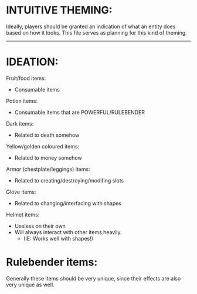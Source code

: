 

# INTUITIVE THEMING:

Ideally, players should be granted an indication of what an entity does based on how it looks.
This file serves as planning for this kind of theming.

-----

# IDEATION:


Fruit/food items: 
- Consumable items

Potion items:
- Consumable items that are POWERFUL/RULEBENDER

Dark items:
- Related to death somehow

Yellow/golden coloured items:
- Related to money somehow

Armor (chestplate/leggings) items:
- Related to creating/destroying/modifing slots

Glove items:
- Related to changing/interfacing with shapes

Helmet items:
- Useless on their own
- Will always interact with other items heavily.
    - (IE: Works well with shapes!)



# Rulebender items:
Generally these items should be very unique, since their effects are also very unique as well.



